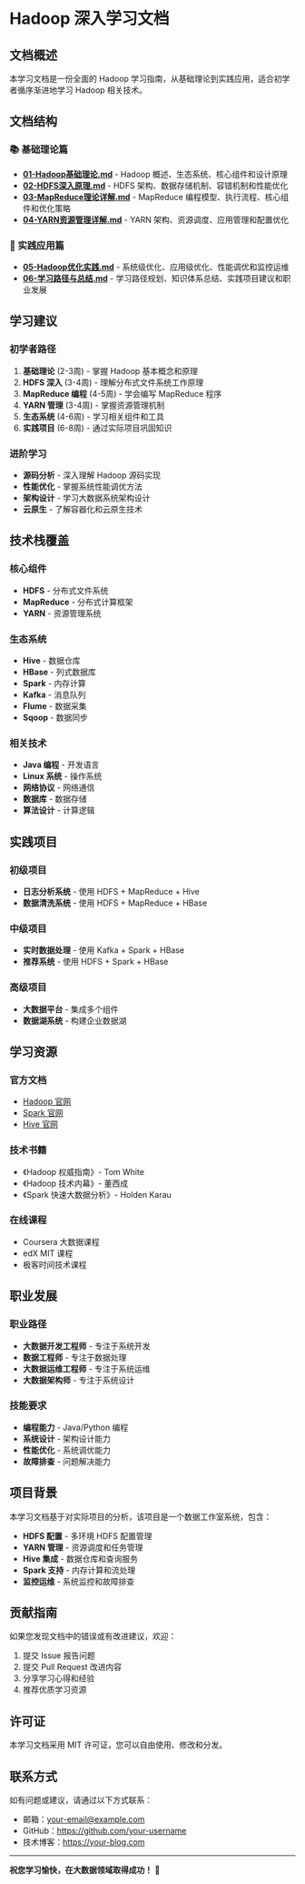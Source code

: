 # Hadoop 深入学习文档

## 文档概述

本学习文档是一份全面的 Hadoop 学习指南，从基础理论到实践应用，适合初学者循序渐进地学习 Hadoop 相关技术。

## 文档结构

### 📚 基础理论篇
- **[01-Hadoop基础理论.md](./01-Hadoop基础理论.md)** - Hadoop 概述、生态系统、核心组件和设计原理
- **[02-HDFS深入原理.md](./02-HDFS深入原理.md)** - HDFS 架构、数据存储机制、容错机制和性能优化
- **[03-MapReduce理论详解.md](./03-MapReduce理论详解.md)** - MapReduce 编程模型、执行流程、核心组件和优化策略
- **[04-YARN资源管理详解.md](./04-YARN资源管理详解.md)** - YARN 架构、资源调度、应用管理和配置优化

### 🚀 实践应用篇
- **[05-Hadoop优化实践.md](./05-Hadoop优化实践.md)** - 系统级优化、应用级优化、性能调优和监控运维
- **[06-学习路径与总结.md](./06-学习路径与总结.md)** - 学习路径规划、知识体系总结、实践项目建议和职业发展

## 学习建议

### 初学者路径
1. **基础理论** (2-3周) - 掌握 Hadoop 基本概念和原理
2. **HDFS 深入** (3-4周) - 理解分布式文件系统工作原理
3. **MapReduce 编程** (4-5周) - 学会编写 MapReduce 程序
4. **YARN 管理** (3-4周) - 掌握资源管理机制
5. **生态系统** (4-6周) - 学习相关组件和工具
6. **实践项目** (6-8周) - 通过实际项目巩固知识

### 进阶学习
- **源码分析** - 深入理解 Hadoop 源码实现
- **性能优化** - 掌握系统性能调优方法
- **架构设计** - 学习大数据系统架构设计
- **云原生** - 了解容器化和云原生技术

## 技术栈覆盖

### 核心组件
- **HDFS** - 分布式文件系统
- **MapReduce** - 分布式计算框架
- **YARN** - 资源管理系统

### 生态系统
- **Hive** - 数据仓库
- **HBase** - 列式数据库
- **Spark** - 内存计算
- **Kafka** - 消息队列
- **Flume** - 数据采集
- **Sqoop** - 数据同步

### 相关技术
- **Java 编程** - 开发语言
- **Linux 系统** - 操作系统
- **网络协议** - 网络通信
- **数据库** - 数据存储
- **算法设计** - 计算逻辑

## 实践项目

### 初级项目
- **日志分析系统** - 使用 HDFS + MapReduce + Hive
- **数据清洗系统** - 使用 HDFS + MapReduce + HBase

### 中级项目
- **实时数据处理** - 使用 Kafka + Spark + HBase
- **推荐系统** - 使用 HDFS + Spark + HBase

### 高级项目
- **大数据平台** - 集成多个组件
- **数据湖系统** - 构建企业数据湖

## 学习资源

### 官方文档
- [Hadoop 官网](https://hadoop.apache.org/)
- [Spark 官网](https://spark.apache.org/)
- [Hive 官网](https://hive.apache.org/)

### 技术书籍
- 《Hadoop 权威指南》- Tom White
- 《Hadoop 技术内幕》- 董西成
- 《Spark 快速大数据分析》- Holden Karau

### 在线课程
- Coursera 大数据课程
- edX MIT 课程
- 极客时间技术课程

## 职业发展

### 职业路径
- **大数据开发工程师** - 专注于系统开发
- **数据工程师** - 专注于数据处理
- **大数据运维工程师** - 专注于系统运维
- **大数据架构师** - 专注于系统设计

### 技能要求
- **编程能力** - Java/Python 编程
- **系统设计** - 架构设计能力
- **性能优化** - 系统调优能力
- **故障排查** - 问题解决能力

## 项目背景

本学习文档基于对实际项目的分析，该项目是一个数据工作室系统，包含：

- **HDFS 配置** - 多环境 HDFS 配置管理
- **YARN 管理** - 资源调度和任务管理
- **Hive 集成** - 数据仓库和查询服务
- **Spark 支持** - 内存计算和流处理
- **监控运维** - 系统监控和故障排查

## 贡献指南

如果您发现文档中的错误或有改进建议，欢迎：

1. 提交 Issue 报告问题
2. 提交 Pull Request 改进内容
3. 分享学习心得和经验
4. 推荐优质学习资源

## 许可证

本学习文档采用 MIT 许可证，您可以自由使用、修改和分发。

## 联系方式

如有问题或建议，请通过以下方式联系：

- 邮箱：your-email@example.com
- GitHub：https://github.com/your-username
- 技术博客：https://your-blog.com

---

**祝您学习愉快，在大数据领域取得成功！** 🚀
